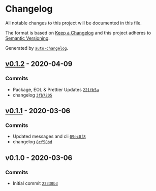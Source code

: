 # Changelog

All notable changes to this project will be documented in this file.

The format is based on [Keep a Changelog](https://keepachangelog.com/en/1.0.0/)
and this project adheres to [Semantic Versioning](https://semver.org/spec/v2.0.0.html).

Generated by [`auto-changelog`](https://github.com/CookPete/auto-changelog).

## [v0.1.2](https://github.com/martinholden-skillsoft/merge-localization-labels/compare/v0.1.1...v0.1.2) - 2020-04-09

### Commits

- Package, EOL & Prettier Updates [`221fb5a`](https://github.com/martinholden-skillsoft/merge-localization-labels/commit/221fb5ae52b867ef3e71516281778f8c2d55803f)
- changelog [`3fb7205`](https://github.com/martinholden-skillsoft/merge-localization-labels/commit/3fb72059043af80ad29055db3104649b42b2a685)

## [v0.1.1](https://github.com/martinholden-skillsoft/merge-localization-labels/compare/v0.1.0...v0.1.1) - 2020-03-06

### Commits

- Updated messages and cli [`09ec0f8`](https://github.com/martinholden-skillsoft/merge-localization-labels/commit/09ec0f859c1da9d3bc9ba16ba601dc3e9b508b89)
- changelog [`8cf58bd`](https://github.com/martinholden-skillsoft/merge-localization-labels/commit/8cf58bdb19421eb166f8bde349fa9d2cf3c71ea3)

## v0.1.0 - 2020-03-06

### Commits

- Initial commit [`22330b3`](https://github.com/martinholden-skillsoft/merge-localization-labels/commit/22330b328218b5449ebe8074a9e6ef45db668106)
